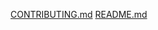 [CONTRIBUTING.md](https://github.com/user-attachments/files/15804167/CONTRIBUTING.md)
[README.md](https://github.com/user-attachments/files/15804174/README.md)
